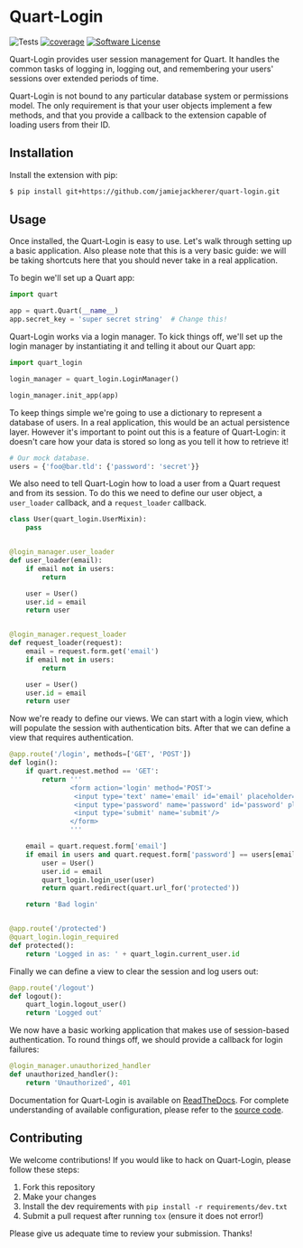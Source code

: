# Quart-Login

![Tests](https://github.com/maxcountryman/flask-login/workflows/Tests/badge.svg)
[![coverage](https://coveralls.io/repos/maxcountryman/flask-login/badge.svg?branch=main&service=github)](https://coveralls.io/github/maxcountryman/flask-login?branch=main)
[![Software License](https://img.shields.io/badge/license-MIT-brightgreen.svg)](LICENSE)

Quart-Login provides user session management for Quart. It handles the common
tasks of logging in, logging out, and remembering your users' sessions over
extended periods of time.

Quart-Login is not bound to any particular database system or permissions
model. The only requirement is that your user objects implement a few methods,
and that you provide a callback to the extension capable of loading users from
their ID.

## Installation

Install the extension with pip:

```sh
$ pip install git+https://github.com/jamiejackherer/quart-login.git
```

## Usage

Once installed, the Quart-Login is easy to use. Let's walk through setting up
a basic application. Also please note that this is a very basic guide: we will
be taking shortcuts here that you should never take in a real application.

To begin we'll set up a Quart app:

```python
import quart

app = quart.Quart(__name__)
app.secret_key = 'super secret string'  # Change this!
```

Quart-Login works via a login manager. To kick things off, we'll set up the
login manager by instantiating it and telling it about our Quart app:

```python
import quart_login

login_manager = quart_login.LoginManager()

login_manager.init_app(app)
```

To keep things simple we're going to use a dictionary to represent a database
of users. In a real application, this would be an actual persistence layer.
However it's important to point out this is a feature of Quart-Login: it
doesn't care how your data is stored so long as you tell it how to retrieve it!

```python
# Our mock database.
users = {'foo@bar.tld': {'password': 'secret'}}
```

We also need to tell Quart-Login how to load a user from a Quart request and
from its session. To do this we need to define our user object, a
`user_loader` callback, and a `request_loader` callback.

```python
class User(quart_login.UserMixin):
    pass


@login_manager.user_loader
def user_loader(email):
    if email not in users:
        return

    user = User()
    user.id = email
    return user


@login_manager.request_loader
def request_loader(request):
    email = request.form.get('email')
    if email not in users:
        return

    user = User()
    user.id = email
    return user
```

Now we're ready to define our views. We can start with a login view, which will
populate the session with authentication bits. After that we can define a view
that requires authentication.

```python
@app.route('/login', methods=['GET', 'POST'])
def login():
    if quart.request.method == 'GET':
        return '''
               <form action='login' method='POST'>
                <input type='text' name='email' id='email' placeholder='email'/>
                <input type='password' name='password' id='password' placeholder='password'/>
                <input type='submit' name='submit'/>
               </form>
               '''

    email = quart.request.form['email']
    if email in users and quart.request.form['password'] == users[email]['password']:
        user = User()
        user.id = email
        quart_login.login_user(user)
        return quart.redirect(quart.url_for('protected'))

    return 'Bad login'


@app.route('/protected')
@quart_login.login_required
def protected():
    return 'Logged in as: ' + quart_login.current_user.id
```

Finally we can define a view to clear the session and log users out:

```python
@app.route('/logout')
def logout():
    quart_login.logout_user()
    return 'Logged out'
```

We now have a basic working application that makes use of session-based
authentication. To round things off, we should provide a callback for login
failures:

```python
@login_manager.unauthorized_handler
def unauthorized_handler():
    return 'Unauthorized', 401
```

Documentation for Quart-Login is available on [ReadTheDocs](https://flask-login.readthedocs.io/en/latest/).
For complete understanding of available configuration, please refer to the [source code](https://github.com/jamiejackherer/quart-login).


## Contributing

We welcome contributions! If you would like to hack on Quart-Login, please
follow these steps:

1. Fork this repository
2. Make your changes
3. Install the dev requirements with `pip install -r requirements/dev.txt`
4. Submit a pull request after running `tox` (ensure it does not error!)

Please give us adequate time to review your submission. Thanks!
